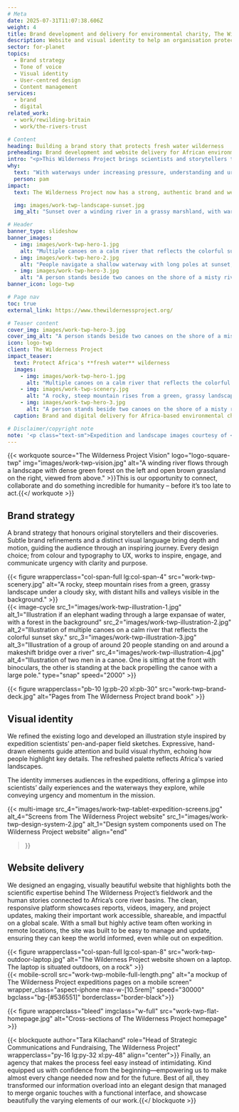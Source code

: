 ```yaml
---
# Meta
date: 2025-07-31T11:07:38.606Z
weight: 4
title: Brand development and delivery for environmental charity, The Wilderness Project
description: Website and visual identity to help an organisation protecting Africa's fresh waters
sector: for-planet
topics:
  - Brand strategy
  - Tone of voice
  - Visual identity
  - User-centred design
  - Content management
services:
  - brand
  - digital
related_work:
  - work/rewilding-britain
  - work/the-rivers-trust

# Content
heading: Building a brand story that protects fresh water wilderness
preheading: Brand development and website delivery for African environmental charity.
intro: "<p>This Wilderness Project brings scientists and storytellers together to protect Africa’s vital rivers, which support half a billion people and critical ecosystems. By combining ground-level research with powerful storytelling and by working with local communities, they aim to inspire action and safeguard these freshwater wilderness areas for the future.</p>"
why:
  text: "With waterways under increasing pressure, understanding and urgency around these fragile systems is essential."
  person: pam
impact:
  text: The Wilderness Project now has a strong, authentic brand and website that reflects the depth and impact of their work. Bringing clarity, professionalism, and credibility to their mission, positioning them as experts grounded in the communities who protect Africa’s precious ecosystems. They can now share their knowledge and stories with a global audience, grow their support, and continue driving meaningful environmental change. 

  img: images/work-twp-landscape-sunset.jpg
  img_alt: "Sunset over a winding river in a grassy marshland, with warm golden light reflecting on the water"

# Header
banner_type: slideshow
banner_images:
  - img: images/work-twp-hero-1.jpg
    alt: "Multiple canoes on a calm river that reflects the colorful sunset sky."
  - img: images/work-twp-hero-2.jpg
    alt: "People navigate a shallow waterway with long poles at sunset, surrounded by tall grasses under a clear sky."
  - img: images/work-twp-hero-3.jpg
    alt: "A person stands beside two canoes on the shore of a misty river at sunrise, surrounded by reeds and trees."
banner_icon: logo-twp

# Page nav
toc: true
external_link: https://www.thewildernessproject.org/

# Teaser content
cover_img: images/work-twp-hero-3.jpg
cover_img_alt: "A person stands beside two canoes on the shore of a misty river at sunrise, surrounded by reeds and trees."
icon: logo-twp
client: The Wilderness Project
impact_teaser:
  text: Protect Africa's **fresh water** wilderness
  images:
    - img: images/work-twp-hero-1.jpg
      alt: "Multiple canoes on a calm river that reflects the colorful sunset sky."
    - img: images/work-twp-scenery.jpg
      alt: "A rocky, steep mountain rises from a green, grassy landscape under a cloudy sky, with distant hills and valleys visible in the background."
    - img: images/work-twp-hero-3.jpg
      alt: "A person stands beside two canoes on the shore of a misty river at sunrise, surrounded by reeds and trees."
  caption: Brand and digital delivery for Africa-based environmental charity

# Disclaimer/copyright note
note: '<p class="text-sm">Expedition and landscape images courtesy of <a href="https://www.thewildernessproject.org/" target="_blank">The Wilderness Project</a>.</p>'
---
```


{{< workquote source="The Wilderness Project Vision" logo="logo-square-twp" img="images/work-twp-vision.jpg" alt="A winding river flows through a landscape with dense green forest on the left and open brown grassland on the right, viewed from above." >}}This is our opportunity to connect, collaborate and do something incredible for humanity – before it’s too late to act.{{</ workquote >}}

<!-- Text left -->
<div class="w-full grid grid-cols-12 gap-x-2.5 gap-y-6 lg:gap-6 xl:gap-8">
  <div class="prose col-span-full lg:col-span-8">

  ## Brand strategy

  A brand strategy that honours original storytellers and their discoveries. Subtle brand refinements and a distinct visual language bring depth and motion, guiding the audience through an inspiring journey. Every design choice; from colour and typography to UX, works to inspire, engage, and communicate urgency with clarity and purpose.
  </div>
</div>

<div class="w-full grid grid-cols-12 gap-x-2.5 gap-y-6 lg:gap-6 xl:gap-8 section">
  {{< figure wrapperclass="col-span-full lg:col-span-4" src="work-twp-scenery.jpg" alt="A rocky, steep mountain rises from a green, grassy landscape under a cloudy sky, with distant hills and valleys visible in the background." >}}
  <div class="col-span-full lg:col-span-4">
  {{< image-cycle
  src_1="images/work-twp-illustration-1.jpg"
  alt_1="Illustration if an elephant wading through a large expansae of water, with a forest in the background"
  src_2="images/work-twp-illustration-2.jpg"
  alt_2="Illustration of multiple canoes on a calm river that reflects the colorful sunset sky."
  src_3="images/work-twp-illustration-3.jpg"
  alt_3="Illustration of a group of around 20 people standing on and around a makeshift bridge over a river"
  src_4="images/work-twp-illustration-4.jpg"
  alt_4="Illustration of two men in a canoe. One is sitting at the front with binoculars, the other is standing at the back propelling the canoe with a large pole."
  type="snap"
  speed="2000" >}}
  </div>
</div>

{{< figure wrapperclass="pb-10 lg:pb-20 xl:pb-30" src="work-twp-brand-deck.jpg" alt="Pages from The Wilderness Project brand book" >}}


<!-- Text right -->
<div class="w-full grid grid-cols-12 gap-x-2.5 gap-y-6 lg:gap-6 xl:gap-8 section">
  <div class="prose col-span-full lg:col-span-8 lg:col-start-5">

  ## Visual identity

  We refined the existing logo and developed an illustration style inspired by expedition scientists’ pen-and-paper field sketches. Expressive, hand-drawn elements guide attention and build visual rhythm, echoing how people highlight key details. The refreshed palette reflects Africa's varied landscapes.

  The identity immerses audiences in the expeditions, offering a glimpse into scientists’ daily experiences and the waterways they explore, while conveying urgency and momentum in the mission.
   
  </div>
</div>

{{< multi-image
  src_4="images/work-twp-tablet-expedition-screens.jpg" alt_4="Screens from The Wilderness Project website"
  src_1="images/work-twp-design-system-2.jpg" alt_1="Design system components used on The Wilderness Project website"
  align="end"
  >}}




<!-- Text left -->
<div class="w-full grid grid-cols-12 gap-x-2.5 gap-y-6 lg:gap-6 xl:gap-8 section">
  <div class="prose col-span-full lg:col-span-8">

  ## Website delivery

  We designed an engaging, visually beautiful website that highlights both the scientific expertise behind The Wilderness Project’s fieldwork and the human stories connected to Africa’s core river basins. The clean, responsive platform showcases reports, videos, imagery, and project updates, making their important work accessible, shareable, and impactful on a global scale. With a small but highly active team often working in remote locations, the site was built to be easy to manage and update, ensuring they can keep the world informed, even while out on expedition.
   
  </div>
</div>

<div class="w-full grid grid-cols-12 gap-x-2.5 gap-y-6 lg:gap-6 xl:gap-8">
  {{< figure wrapperclass="col-span-full lg:col-span-8" src="work-twp-outdoor-laptop.jpg" alt="The Wilderness Project website shown on a laptop. The laptop is situated outdoors, on a rock" >}}
  <div class="col-span-full lg:col-span-4">
  {{< mobile-scroll src="work-twp-mobile-full-length.png" alt="a mockup of The Wilderness Project expeditions pages on a mobile screen" wrapper_class="aspect-iphone max-w-[10.5rem]" speed="30000" bgclass="bg-[#536551]" borderclass="border-black">}}
  </div>
</div>

{{< figure wrapperclass="bleed" imgclass="w-full" src="work-twp-flat-homepage.jpg" alt="Cross-sections of The Wilderness Project homepage" >}}

{{< blockquote author="Tara Kilachand" role="Head of Strategic Communications and Fundraising, The Wilderness Project" wrapperclass="py-16 lg:py-32 xl:py-48" align="center">}} Finally, an agency that makes the process feel easy instead of intimidating. Kind equipped us with confidence from the beginning—empowering us to make almost every change needed now and for the future. Best of all, they transformed our information overload into an elegant design that managed to merge organic touches with a functional interface, and showcase beautifully the varying elements of our work.{{</ blockquote >}}
